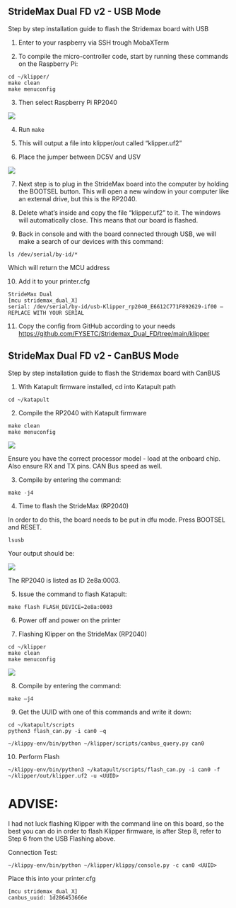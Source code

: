 ## StrideMax Dual FD v2 - USB Mode

Step by step installation guide to flash the Stridemax board with USB

1.  Enter to your raspberry via SSH trough MobaXTerm

2.  To compile the micro-controller code, start by running these commands on the Raspberry Pi: 

```
cd ~/klipper/ 
make clean
make menuconfig
```

3. Then select Raspberry Pi RP2040

![](https://github.com/emebecnc/Guides/blob/main/StrideMax%20Dual%20FD%20v2%20USB%20&%20CanBUS%20Mode/media/5.png?raw=true)

4. Run ```make```

5. This will output a file into klipper/out called “klipper.uf2”

6. Place the jumper between DC5V and USV

![](https://github.com/emebecnc/Guides/blob/main/StrideMax%20Dual%20FD%20v2%20USB%20&%20CanBUS%20Mode/media/4.png?raw=true)

7. Next step is to plug in the StrideMax board into the computer by holding the BOOTSEL button. This will open a new window in your computer like an external drive, but this is the RP2040.

8. Delete what’s inside and copy the file “klipper.uf2” to it. The windows will automatically close. This means that our board is flashed.

9. Back in console and with the board connected through USB, we will make a search of our devices with this command: 
```
ls /dev/serial/by-id/*
```
Which will return the MCU address

10. Add it to your printer.cfg 

```
StrideMax Dual 
[mcu stridemax_dual_X] 
serial: /dev/serial/by-id/usb-Klipper_rp2040_E6612C771F892629-if00 – REPLACE WITH YOUR SERIAL
```

11. Copy the config from GitHub according to your needs https://github.com/FYSETC/Stridemax_Dual_FD/tree/main/klipper

## StrideMax Dual FD v2 - CanBUS Mode

Step by step installation guide to flash the Stridemax board with CanBUS

1. With Katapult firmware installed, cd into Katapult path 
```
cd ~/katapult
```

2.	Compile the RP2040 with Katapult firmware

```
make clean
make menuconfig
```

![](https://github.com/emebecnc/Guides/blob/main/StrideMax%20Dual%20FD%20v2%20USB%20&%20CanBUS%20Mode/media/1.png?raw=true)

Ensure you have the correct processor model - load at the onboard chip. Also ensure RX and TX pins. CAN Bus speed as well.

3. Compile by entering the command: 

```
make -j4
```

4. Time to flash the  StrideMax (RP2040)

In order to do this, the board needs to be put in dfu mode. Press BOOTSEL and RESET.

```
lsusb
```

Your output should be:

![](https://github.com/emebecnc/Guides/blob/main/StrideMax%20Dual%20FD%20v2%20USB%20&%20CanBUS%20Mode/media/2.png?raw=true)

The RP2040 is listed as ID  2e8a:0003. 

5. Issue the command to flash Katapult: 

```
make flash FLASH_DEVICE=2e8a:0003
```
6. Power off and power on the printer

7. Flashing Klipper on the StrideMax (RP2040)

```
cd ~/klipper
make clean
make menuconfig
```
![](https://github.com/emebecnc/Guides/blob/main/StrideMax%20Dual%20FD%20v2%20USB%20&%20CanBUS%20Mode/media/3.png?raw=true)

8. Compile by entering the command:

```
make –j4
```

9. Get the UUID with one of this commands and write it down:

```
cd ~/katapult/scripts
python3 flash_can.py -i can0 –q
```
```
~/klippy-env/bin/python ~/klipper/scripts/canbus_query.py can0
```

10. Perform Flash

```
~/klippy-env/bin/python3 ~/katapult/scripts/flash_can.py -i can0 -f ~/klipper/out/klipper.uf2 -u <UUID>
```
# ADVISE: 
I had not luck flashing Klipper with the command line on this board, so the best you can do in order to flash Klipper firmware, is after Step 8, refer to Step 6 from the USB Flashing above.

Connection Test:

```
~/klippy-env/bin/python ~/klipper/klippy/console.py -c can0 <UUID>
```
Place this into your printer.cfg

```
[mcu stridemax_dual_X]
canbus_uuid: 1d286453666e
```
